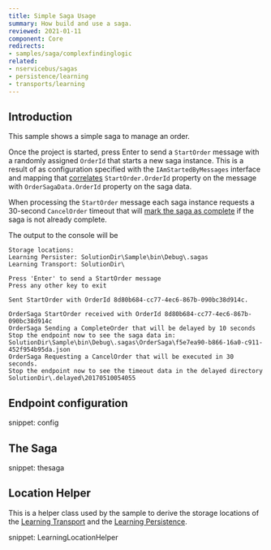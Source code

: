 ```yaml
---
title: Simple Saga Usage
summary: How build and use a saga.
reviewed: 2021-01-11
component: Core
redirects:
- samples/saga/complexfindinglogic
related:
- nservicebus/sagas
- persistence/learning
- transports/learning
---
```



## Introduction

This sample shows a simple saga to manage an order.

Once the project is started, press <kbr>Enter</kbr> to send a `StartOrder` message with a randomly assigned `OrderId` that starts a new saga instance. This is a result of as configuration specified with the `IAmStartedByMessages` interface and mapping that [correlates](/nservicebus/sagas/message-correlation.md) `StartOrder.OrderId` property on the message with `OrderSagaData.OrderId` property on the saga data.

When processing the `StartOrder` message each saga instance requests a 30-second `CancelOrder` timeout that will [mark the saga as complete](/nservicebus/sagas/#ending-a-saga) if the saga is not already complete.

The output to the console will be

```
Storage locations:
Learning Persister: SolutionDir\Sample\bin\Debug\.sagas
Learning Transport: SolutionDir\

Press 'Enter' to send a StartOrder message
Press any other key to exit

Sent StartOrder with OrderId 8d80b684-cc77-4ec6-867b-090bc38d914c.

OrderSaga StartOrder received with OrderId 8d80b684-cc77-4ec6-867b-090bc38d914c
OrderSaga Sending a CompleteOrder that will be delayed by 10 seconds
Stop the endpoint now to see the saga data in:
SolutionDir\Sample\bin\Debug\.sagas\OrderSaga\f5e7ea90-b866-16a0-c911-452f954b95da.json
OrderSaga Requesting a CancelOrder that will be executed in 30 seconds.
Stop the endpoint now to see the timeout data in the delayed directory
SolutionDir\.delayed\20170510054055
```


## Endpoint configuration

snippet: config


## The Saga

snippet: thesaga


## Location Helper

This is a helper class used by the sample to derive the storage locations of the [Learning Transport](/transports/learning/) and the [Learning Persistence](/persistence/learning/).

snippet: LearningLocationHelper
